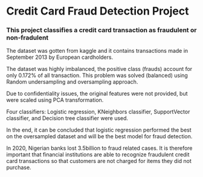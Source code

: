# Credit Card Fraud Detection Project
### This project classifies a credit card transaction as fraudulent or non-fradulent

The dataset was gotten from kaggle and it contains transactions made in September 2013 by European cardholders.

The dataset was highly imbalanced, the positive class (frauds) account for only 0.172% of all transaction. This problem was solved (balanced) using Random undersampling and oversampling approach.

Due to confidentiality issues, the original features were not provided, but were scaled using PCA transformation.

Four classifiers: Logistic regression, KNeighbors classifier, SupportVector classifier, and Decision tree classifier were used.

In the end, it can be concluded that logistic regression performed the best on the oversampled dataset and will be the best model for fraud detection.

In 2020, Nigerian banks lost 3.5billion to fraud related cases. It is therefore important that financial institutions are able to recognize fraudulent credit card transactions so that customers are not charged for items they did not purchase.
